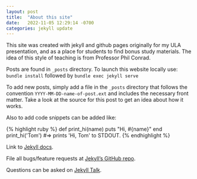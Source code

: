 ```yaml
---
layout: post
title:  "About this site"
date:   2022-11-05 12:29:14 -0700
categories: jekyll update
---
```

This site was created with jekyll and github pages originally for my ULA presentation, and as a place for students to find bonus study materials. The idea of this style of teaching is from Professor Phil Conrad. 

Posts are found in `_posts` directory. To launch this website locally use:
`bundle install` followed by `bundle exec jekyll serve`

To add new posts, simply add a file in the `_posts` directory that follows the convention `YYYY-MM-DD-name-of-post.ext` and includes the necessary front matter. Take a look at the source for this post to get an idea about how it works.

Also to add code snippets can be added like:

{% highlight ruby %}
def print_hi(name)
  puts "Hi, #{name}"
end
print_hi('Tom')
#=> prints 'Hi, Tom' to STDOUT.
{% endhighlight %}

Link to [Jekyll docs][jekyll-docs]. 

File all bugs/feature requests at [Jekyll’s GitHub repo][jekyll-gh]. 

Questions can be asked on [Jekyll Talk][jekyll-talk].

[jekyll-docs]: https://jekyllrb.com/docs/home
[jekyll-gh]:   https://github.com/jekyll/jekyll
[jekyll-talk]: https://talk.jekyllrb.com/

